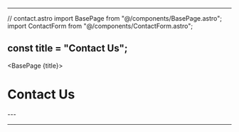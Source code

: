 
---
// contact.astro
import BasePage from "@/components/BasePage.astro";
import ContactForm from "@/components/ContactForm.astro";

const title = "Contact Us";
---

<BasePage {title}>
  <h1>Contact Us</h1>
  <ContactForm />
</BasePage>
---

---